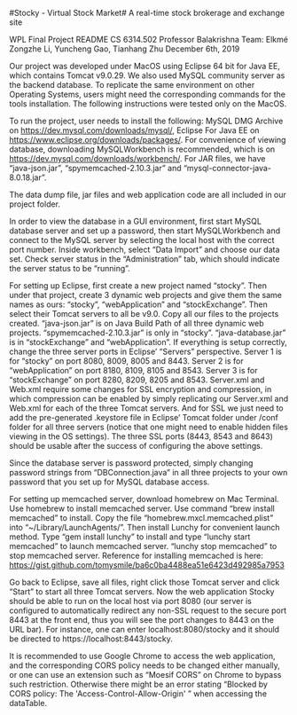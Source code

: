 #Stocky - Virtual Stock Market#
A real-time stock brokerage and exchange site

WPL Final Project README
CS 6314.502
Professor Balakrishna
Team: Elkmé
Zongzhe Li, Yuncheng Gao, Tianhang Zhu
December 6th, 2019

Our project was developed under MacOS using Eclipse 64 bit for Java EE, which contains Tomcat v9.0.29. We also used MySQL community server as the backend database. To replicate the same environment on other Operating Systems, users might need the corresponding commands for the tools installation. The following instructions were tested only on the MacOS.

To run the project, user needs to install the following:
MySQL DMG Archive on https://dev.mysql.com/downloads/mysql/, 
Eclipse For Java EE on https://www.eclipse.org/downloads/packages/. 
For convenience of viewing database, downloading MySQLWorkbench is recommended, which is on https://dev.mysql.com/downloads/workbench/. For JAR files, we have “java-json.jar”, “spymemcached-2.10.3.jar” and “mysql-connector-java-8.0.18.jar”.

The data dump file, jar files and web application code are all included in our project folder.

In order to view the database in a GUI environment, first start MySQL database server and set up a password, then start MySQLWorkbench and connect to the MySQL server by selecting the local host with the correct port number. Inside workbench, select “Data Import” and choose our data set. Check server status in the “Administration” tab, which should indicate the server status to be “running”.

For setting up Eclipse, first create a new project named “stocky”. Then under that project, create 3 dynamic web projects and give them the same names as ours: “stocky”, “webApplication” and “stockExchange”. Then select their Tomcat servers to all be v9.0. Copy all our files to the projects created. “java-json.jar” is on Java Build Path of all three dynamic web projects. “spymemcached-2.10.3.jar” is only in “stocky”. “java-database.jar” is in “stockExchange” and “webApplication”. If everything is setup correctly, change the three server ports in Eclipse’ “Servers” perspective. Server 1 is for “stocky” on port 8080, 8009, 8005 and 8443. Server 2 is for “webApplication” on port 8180, 8109, 8105 and 8543. Server 3 is for “stockExchange” on port 8280, 8209, 8205 and 8543. Server.xml and Web.xml require some changes for SSL encryption and compression, in which compression can be enabled  by simply replicating our Server.xml and Web.xml for each of the three Tomcat servers. And for SSL we just need to add the pre-generated .keystore file in Eclipse’ Tomcat folder under /conf folder for all three servers (notice that one might need to enable hidden files viewing in the OS settings). The three SSL ports (8443, 8543 and 8643) should be usable after the success of configuring the above settings.

Since the database server is password protected, simply changing password strings from “DBConnection.java” in all three projects to your own password that you set up for MySQL database access. 

For setting up memcached server, download homebrew on Mac Terminal. Use homebrew to install memcached server. Use command “brew install memcached” to install. Copy the file “homebrew.mxcl.memcached.plist” into “~/Library/LaunchAgents/”. Then install Lunchy for convenient launch method. Type “gem install lunchy” to install and type “lunchy start memcached” to launch memcached server. “lunchy stop memcached” to stop memcached server. Reference for installing memcached is here: https://gist.github.com/tomysmile/ba6c0ba4488ea51e6423d492985a7953

Go back to Eclipse, save all files, right click those Tomcat server and click “Start” to start all three Tomcat servers. Now the web application Stocky should be able to run on the local host via port 8080 (our server is configured to automatically redirect any non-SSL request to the secure port 8443 at the front end, thus you will see the port changes to 8443 on the URL bar). For instance, one can enter localhost:8080/stocky and it should be directed to https://localhost:8443/stocky.

It is recommended to use Google Chrome to access the web application, and the corresponding CORS policy needs to be changed either manually, or one can use an extension such as “Moesif CORS” on Chrome to bypass such restriction. Otherwise there might be an error stating “Blocked by CORS policy: The 'Access-Control-Allow-Origin'
” when accessing the dataTable.
